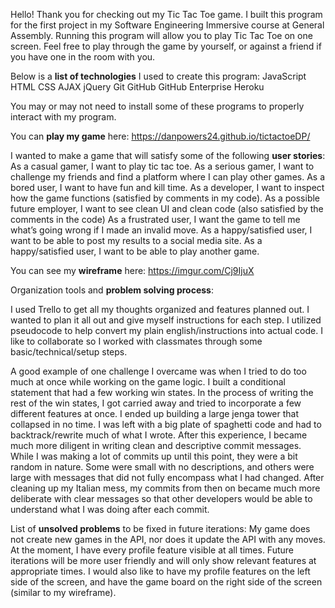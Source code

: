 Hello! Thank you for checking out my Tic Tac Toe game. I built this program for the first project in my Software Engineering Immersive course at General Assembly. Running this program will allow you to play Tic Tac Toe on one screen. Feel free to play through the game by yourself, or against a friend if you have one in the room with you.

Below is a **list of technologies** I used to create this program:
JavaScript
HTML
CSS
AJAX
jQuery
Git
GitHub
GitHub Enterprise
Heroku

You may or may not need to install some of these programs to properly interact with my program.

You can **play my game** here: https://danpowers24.github.io/tictactoeDP/

I wanted to make a game that will satisfy some of the following **user stories**:
As a casual gamer, I want to play tic tac toe.
As a serious gamer, I want to challenge my friends and find a platform where I can play other games.
As a bored user, I want to have fun and kill time.
As a developer, I want to inspect how the game functions (satisfied by comments in my code).
As a possible future employer, I want to see clean UI and clean code (also satisfied by the comments in the code)
As a frustrated user, I want the game to tell me what’s going wrong if I made an invalid move.
As a happy/satisfied user, I want to be able to post my results to a social media site.
As a happy/satisfied user, I want to be able to play another game.

You can see my **wireframe** here: https://imgur.com/Cj9IjuX

Organization tools and **problem solving process**:

I used Trello to get all my thoughts organized and features planned out. I wanted to plan it all out and give myself instructions for each step. I utilized pseudocode to help convert my plain english/instructions into actual code. I like to collaborate so I worked with classmates through some basic/technical/setup steps.

A good example of one challenge I overcame was when I tried to do too much at once while working on the game logic. I built a conditional statement that had a few working win states. In the process of writing the rest of the win states, I got carried away and tried to incorporate a few different features at once. I ended up building a large jenga tower that collapsed in no time. I was left with a big plate of spaghetti code and had to backtrack/rewrite much of what I wrote. After this experience, I became much more diligent in writing clean and descriptive commit messages. While I was making a lot of commits up until this point, they were a bit random in nature. Some were small with no descriptions, and others were large with messages that did not fully encompass what I had changed. After cleaning up my Italian mess, my commits from then on became much more deliberate with clear messages so that other developers would be able to understand what I was doing after each commit.

List of **unsolved problems** to be fixed in future iterations:
My game does not create new games in the API, nor does it update the API with any moves.
At the moment, I have every profile feature visible at all times. Future iterations will be more user friendly and will only show relevant features at appropriate times.
I would also like to have my profile features on the left side of the screen, and have the game board on the right side of the screen (similar to my wireframe).
